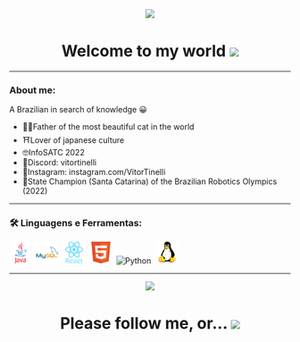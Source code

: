 <div id="header" align="center">
  <img src="https://giffiles.alphacoders.com/495/49524.gif" width="500"/>
</div>

<div id="header" align="center">
<h1>
  Welcome to my world
  <img src="https://media.giphy.com/media/hvRJCLFzcasrR4ia7z/giphy.gif" width="30px"/>
</h1>
</div>



---
### About me:
A Brazilian in search of knowledge 😀
- 🐱‍👤Father of the most beautiful cat in the world
- ⛩Lover of japanese culture
- 🤓InfoSATC 2022
- 👾Discord: vitortinelli
- 📸Instagram: instagram.com/VitorTinelli
- 🥇State Champion (Santa Catarina) of the Brazilian Robotics Olympics (2022)





---
### 🛠 Linguagens e Ferramentas:
<img src="https://github.com/devicons/devicon/blob/master/icons/java/java-original-wordmark.svg" title="Java" alt="Java" width="40" height="40"/>&nbsp;
<img src="https://github.com/devicons/devicon/blob/master/icons/mysql/mysql-original-wordmark.svg" title="MySQL"  alt="MySQL" width="40" height="40"/>&nbsp;
<img src="https://github.com/devicons/devicon/blob/master/icons/react/react-original-wordmark.svg" title="React"  alt="React" width="40" height="40"/>&nbsp;
<img src="https://github.com/devicons/devicon/blob/master/icons/html5/html5-original.svg" title="HTML5"  alt="HTML5" width="40" height="40"/>&nbsp;
<img src="https://encrypted-tbn0.gstatic.com/images?q=tbn:ANd9GcT70qUCUgVzIgb_3Gt0AbED0GuWieZz-pcJLw&usqp=CAU" title="Phyton"  alt="Python" width="40" height="40"/>&nbsp;
<img src="https://github.com/devicons/devicon/blob/master/icons/linux/linux-original.svg" title="Linux"  alt="Linux" width="40" height="40"/>&nbsp;


---
<div id="header" align="center">
  <img src="https://c.tenor.com/D5MGcf1tDDsAAAAd/rascal-does-not-dream-of-bunny-girl-senpai.gif" width="500"/>
</div>
<div id="header" align="center">
<h1>
  Please follow me, or... 
  <img src="https://c.tenor.com/vTMgWcIxATgAAAAM/skull-dancing.gif" width="30px"/>
</h1>
</div>
